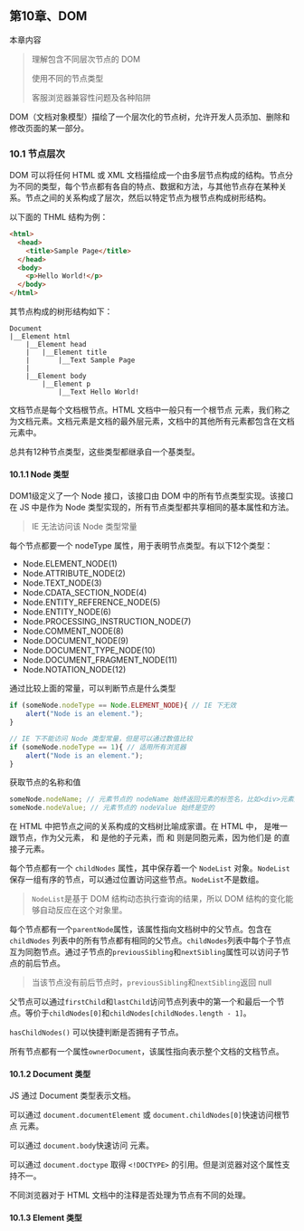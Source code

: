 ## 第10章、DOM

本章内容

> 理解包含不同层次节点的 DOM
>
> 使用不同的节点类型
>
> 客服浏览器兼容性问题及各种陷阱

DOM（文档对象模型）描绘了一个层次化的节点树，允许开发人员添加、删除和修改页面的某一部分。

### 10.1 节点层次

DOM 可以将任何 HTML 或 XML 文档描绘成一个由多层节点构成的结构。节点分为不同的类型，每个节点都有各自的特点、数据和方法，与其他节点存在某种关系。节点之间的关系构成了层次，然后以特定节点为根节点构成树形结构。

以下面的 THML 结构为例：

```html
<html>
  <head>
 	<title>Sample Page</title>
  </head>
  <body>
 	<p>Hello World!</p>
  </body>
</html> 
```

其节点构成的树形结构如下：

```
Document
|__Element html
	|__Element head
	|	|__Element title
	|		|__Text Sample Page
	|
	|__Element body
		|__Element p
			|__Text Hello World!
```

文档节点是每个文档根节点。HTML 文档中一般只有一个根节点 <html> 元素，我们称之为文档元素。文档元素是文档的最外层元素，文档中的其他所有元素都包含在文档元素中。

总共有12种节点类型，这些类型都继承自一个基类型。

#### 10.1.1 Node 类型

DOM1级定义了一个 Node 接口，该接口由 DOM 中的所有节点类型实现。该接口在 JS 中是作为 Node 类型实现的，所有节点类型都共享相同的基本属性和方法。

> IE 无法访问该 Node 类型常量

每个节点都要一个 nodeType 属性，用于表明节点类型。有以下12个类型：

- Node.ELEMENT_NODE(1)
- Node.ATTRIBUTE_NODE(2)
- Node.TEXT_NODE(3)
- Node.CDATA_SECTION_NODE(4)
- Node.ENTITY_REFERENCE_NODE(5)
- Node.ENTITY_NODE(6)
- Node.PROCESSING_INSTRUCTION_NODE(7)
- Node.COMMENT_NODE(8)
- Node.DOCUMENT_NODE(9)
- Node.DOCUMENT_TYPE_NODE(10)
- Node.DOCUMENT_FRAGMENT_NODE(11)
- Node.NOTATION_NODE(12)

通过比较上面的常量，可以判断节点是什么类型

```js
if (someNode.nodeType == Node.ELEMENT_NODE){ // IE 下无效
 	alert("Node is an element.");
} 

// IE 下不能访问 Node 类型常量，但是可以通过数值比较
if (someNode.nodeType == 1){ // 适用所有浏览器
 	alert("Node is an element.");
} 
```

获取节点的名称和值

```js
someNode.nodeName; // 元素节点的 nodeName 始终返回元素的标签名，比如<div>元素返回"DIV"
someNode.nodeValue; // 元素节点的 nodeValue 始终是空的
```

在 HTML 中把节点之间的关系构成的文档树比喻成家谱。在 HTML 中，<html> 是唯一跟节点，作为父元素，<body> 和 <head> 是他的子元素，而 <body> 和 <head> 则是同胞元素，因为他们是 <html> 的直接子元素。

每个节点都有一个 `childNodes` 属性，其中保存着一个 `NodeList` 对象。`NodeList` 保存一组有序的节点，可以通过位置访问这些节点。`NodeList`不是数组。

> `NodeList`是基于 DOM 结构动态执行查询的结果，所以 DOM 结构的变化能够自动反应在这个对象里。

每个节点都有一个`parentNode`属性，该属性指向文档树中的父节点。包含在 `childNodes` 列表中的所有节点都有相同的父节点。`childNodes`列表中每个子节点互为同胞节点。通过子节点的`previousSibling`和`nextSibling`属性可以访问子节点的前后节点。

> 当该节点没有前后节点时，`previousSibling`和`nextSibling`返回 null

父节点可以通过`firstChild`和`lastChild`访问节点列表中的第一个和最后一个节点。等价于`childNodes[0]`和`childNodes[childNodes.length - 1]`。

`hasChildNodes()` 可以快捷判断是否拥有子节点。

所有节点都有一个属性`ownerDocument`，该属性指向表示整个文档的文档节点。

#### 10.1.2 Document 类型

JS 通过 Document 类型表示文档。

可以通过 `document.documentElement` 或 `document.childNodes[0]`快速访问根节点 <html> 元素。

可以通过 `document.body`快速访问 <body> 元素。

可以通过 `document.doctype` 取得 `<!DOCTYPE>` 的引用。但是浏览器对这个属性支持不一。

不同浏览器对于 HTML 文档中的注释是否处理为节点有不同的处理。

#### 10.1.3 Element 类型



